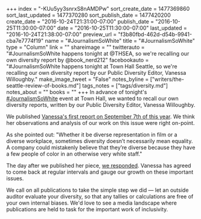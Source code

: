 +++
index = "-KUu5yy3snrxS8nAMDPw"
sort_create_date = 1477369860
sort_last_updated = 1477370280
sort_publish_date = 1477420200
create_date = "2016-10-24T21:31:00-07:00"
publish_date = "2016-10-25T11:30:00-07:00"
date = "2016-10-25T11:30:00-07:00"
last_updated = "2016-10-24T21:38:00-07:00"
preview_url = "f3b80fbd-462d-d54b-9941-cba7e7774f19"
name = "#JournalismSoWhite"
title = "#JournalismSoWhite"
type = "Column"
link = ""
shareimage = ""
twitterauto = "#JournalismSoWhite happens tonight at @THSEA, so we're recalling our own diversity report by @book_nerd212"
facebookauto = "#JournalismSoWhite happens tonight at Town Hall Seattle, so we're recalling our own diversity report by our Public Diversity Editor, Vanessa Willoughby."
make_image_tweet = "False"
notes_byline = ["writers/the-seattle-review-of-books.md"]
tags_notes = ["tags/diversity.md"]
notes_about = ""
books = ""
+++
In advance of tonight's [#JournalismSoWhite](https://townhallseattle.org/event/journalismsowhite/) event at Town Hall, we wanted to recall our own diversity reports, written by our Public Diversity Editor, Vanessa Willoughby. 

We published [Vanessa's first report on September 7th of this year](http://www.seattlereviewofbooks.com/notes/2016/09/07/public-diversity-editor-report-1-september-2016/). We think her observations and analysis of our work on this issue were right on-point. 

As she pointed out: "Whether it be diverse representation in film or a diverse workplace, sometimes diversity doesn’t necessarily mean equality. A company could mistakenly believe that they’re diverse because they have a few people of color in an otherwise very white staff."

The day after we published her piece, [we responded](http://www.seattlereviewofbooks.com/notes/2016/09/08/our-response-to-the-public-diversity-editor-report-1-september-2016/). Vanessa has agreed to come back at regular intervals and gauge our growth on these important issues.

We call on all publications to take the simple step we did — let an outside auditor evaluate your diversity, so that any tallies or calculations are free of your own internal biases. We'd love to see a media landscape where publications are held to task for the important work of inclusivity.
